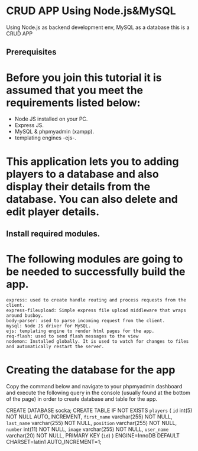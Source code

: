 # CRUD APP Using Node.js&MySQL
 Using Node.js as backend development env, MySQL as a database this is a CRUD APP 
 
 
 ## Prerequisites ##

# Before you join this tutorial it is assumed that you meet the requirements listed below:

   - Node JS installed on your PC.
   - Express JS.
   - MySQL & phpmyadmin (xampp).
   - templating engines -ejs-.
   
   
  # This application lets you to adding players to a database and also display their details from the database. You can also delete and edit player details.
  
  ## Install required modules.

# The following modules are going to be needed to successfully build the app.

    express: used to create handle routing and process requests from the client.
    express-fileupload: Simple express file upload middleware that wraps around busboy.
    body-parser: used to parse incoming request from the client.
    mysql: Node JS driver for MySQL.
    ejs: templating engine to render html pages for the app.
    req-flash: used to send flash messages to the view
    nodemon: Installed globally. It is used to watch for changes to files and automatically restart the server.

# Creating the database for the app

Copy the command below and navigate to your phpmyadmin dashboard and execute the following query in the console 
(usually found at the bottom of the page) in order to create database and table for the app.

CREATE DATABASE socka;
CREATE TABLE IF NOT EXISTS `players` (
  `id` int(5) NOT NULL AUTO_INCREMENT,
  `first_name` varchar(255) NOT NULL,
  `last_name` varchar(255) NOT NULL,
  `position` varchar(255) NOT NULL,
  `number` int(11) NOT NULL,
  `image` varchar(255) NOT NULL,
  `user_name` varchar(20) NOT NULL,
  PRIMARY KEY (`id`)
) ENGINE=InnoDB  DEFAULT CHARSET=latin1 AUTO_INCREMENT=1;

